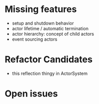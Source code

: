 # Missing features
  - setup and shutdown behavior
  - actor lifetime / automatic termination
  - actor hierarchy: concept of child actors
  - event sourcing actors

# Refactor Candidates
  - this reflection thingy in ActorSystem

# Open issues
